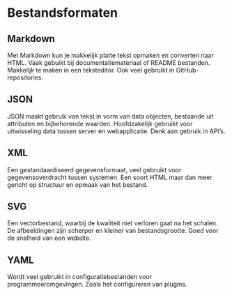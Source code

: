 # Bestandsformaten

## Markdown
Met Markdown kun je makkelijk platte tekst opmaken en converten naar HTML. Vaak gebuikt bij documentatiemateriaal of README bestanden. Makkelijk te maken in een teksteditor. Ook veel gebruikt in GitHub-repositories.
 
## JSON
JSON maakt gebruik van tekst in vorm van data objecten, bestaande uit attributen en bijbehorende waarden. Hoofdzakelijk gebruikt voor uitwisseling data tussen server en webapplicatie. Denk aan gebruik in API’s.

## XML
Een gestandaardiseerd gegevensformaat, veel gebruikt voor gegevensoverdracht tussen systemen. Een soort HTML maar dan meer gericht op structuur en opmaak van het bestand.
  
## SVG
Een vectorbestand, waarbij de kwaliteit niet verloren gaat na het schalen. De afbeeldingen zijn scherper en kleiner van bestandsgrootte. Goed voor de snelheid van een website.

## YAML
Wordt veel gebruikt in configuratiebestanden voor programmeeromgevingen. Zoals het configureren van plugins.

